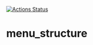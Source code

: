 [![Actions Status](https://github.com/xsession/menu_structure/workflows/CMake/badge.svg)](https://github.com/xsession/menu_structure/actions)

# menu_structure 